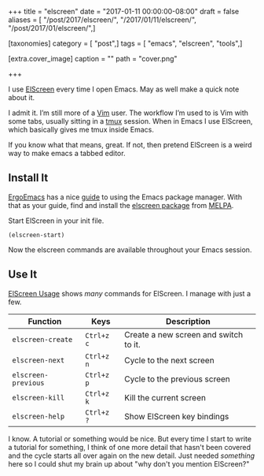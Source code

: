 +++
title = "elscreen"
date = "2017-01-11 00:00:00-08:00"
draft = false
aliases = [ "/post/2017/elscreen/", "/2017/01/11/elscreen/", "/post/2017/01/elscreen/",]

[taxonomies]
category = [ "post",]
tags = [ "emacs", "elscreen", "tools",]

[extra.cover_image]
caption = ""
path = "cover.png"

+++

[ElScreen]: https://github.com/knu/elscreen/

I use [ElScreen][] every time I open Emacs.
May as well make a quick note about it.

[Vim]: http://www.vim.org/
[tmux]: https://tmux.github.io/

I admit it.
I’m still more of a [Vim][] user.
The workflow I’m used to is Vim with some tabs, usually sitting in a [tmux][] session.
When in Emacs I use ElScreen, which basically gives me tmux inside Emacs.

If you know what that means, great.
If not, then pretend ElScreen is a weird way to make emacs a tabbed editor.

## Install It

[ErgoEmacs]: http://ergoemacs.org/
[guide]: http://ergoemacs.org/emacs/emacs_package_system.html
[elscreen package]: https://melpa.org/#/elscreen
[MELPA]: https://melpa.org/

[ErgoEmacs][] has a nice [guide][] to using the Emacs package manager.
With that as your guide, find and install the [elscreen package][] from [MELPA][].

Start ElScreen in your init file.

```elisp
(elscreen-start)
```

Now the elscreen commands are available throughout your Emacs session.

## Use It

[ElScreen Usage]: https://github.com/knu/elscreen#usage

[ElScreen Usage][] shows *many* commands for ElScreen.
I manage with just a few.

| Function            | Keys       | Description
| ------------------- | ---------- | -----------
| `elscreen-create`   | `Ctrl+z c` | Create a new screen and switch to it.
| `elscreen-next`     | `Ctrl+z n` | Cycle to the next screen
| `elscreen-previous` | `Ctrl+z p` | Cycle to the previous screen
| `elscreen-kill`     | `Ctrl+z k` | Kill the current screen
| `elscreen-help`     | `Ctrl+z ?` | Show ElScreen key bindings

I know.
A tutorial or something would be nice.
But every time I start to write a tutorial for something,
I think of one more detail that hasn't been covered and the cycle starts all over again on the new detail.
Just needed *something* here so I could shut my brain up about "why don't you mention ElScreen?"